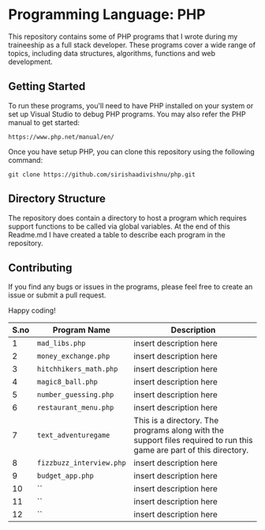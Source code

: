 # Programming Language: PHP

This repository contains some of PHP programs that I wrote during my traineeship as a full stack developer. These programs cover a wide range of topics, including data structures, algorithms, functions and web development.

## Getting Started

To run these programs, you'll need to have PHP installed on your system or set up Visual Studio to debug PHP programs. You may also refer the PHP manual to get started:

```
https://www.php.net/manual/en/
```

Once you have setup PHP, you can clone this repository using the following command:

```
git clone https://github.com/sirishaadivishnu/php.git
```

## Directory Structure

The repository does contain a directory to host a program which requires support functions to be called via global variables. At the end of this Readme.md I have created a table to describe each program in the repository.

## Contributing

If you find any bugs or issues in the programs, please feel free to create an issue or submit a pull request.

Happy coding!



| S.no  | Program Name | Description |
| ------------- | ------------- | ------------- |
| 1  | `mad_libs.php`  | insert description here  |
| 2  | `money_exchange.php`  | insert description here  |
| 3  | `hitchhikers_math.php`  | insert description here  |
| 4  | `magic8_ball.php`  | insert description here  |
| 5  | `number_guessing.php`  | insert description here  |
| 6  | `restaurant_menu.php`  | insert description here  |
| 7  | `text_adventuregame`  | This is a directory. The programs along with the support files required to run this game are part of this directory.  |
| 8  | `fizzbuzz_interview.php`  | insert description here  |
| 9  | `budget_app.php`  | insert description here  |
| 10  | ``  | insert description here  |
| 11  | ``  | insert description here  |
| 12  | ``  | insert description here  |
 
